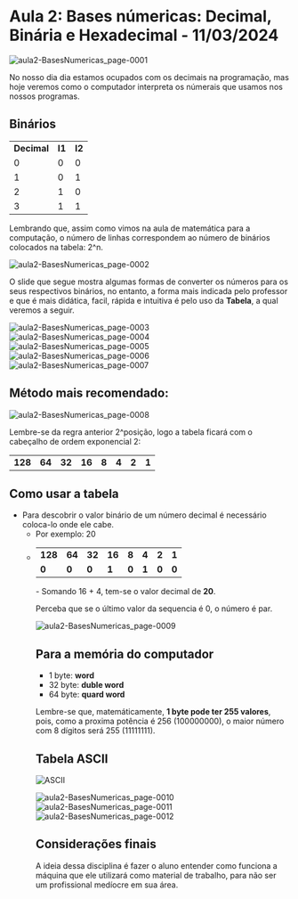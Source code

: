 # Aula 2: Bases númericas: Decimal, Binária e Hexadecimal - 11/03/2024

![aula2-BasesNumericas_page-0001](https://github.com/joserandu/Primeiro-semestre/assets/134299499/bc5b65b8-5d0d-40fa-af4f-8c34435f9cb1)

No nosso dia dia estamos ocupados com os decimais na programação, mas hoje veremos como o computador interpreta os númerais que usamos nos nossos programas.

## Binários

<table>
  <tr>
    <td><b>Decimal</b></td>
    <td><b>I1</b></td>
    <td><b>I2</b></td>
  </tr>
  <tr>
    <td>0</td>
    <td>0</td>
    <td>0</td>
  </tr>
  <tr>
    <td>1</td>
    <td>0</td>
    <td>1</td>
  </tr>
  <tr>
    <td>2</td>
    <td>1</td>
    <td>0</td>
  </tr>
  <tr>
    <td>3</td>
    <td>1</td>
    <td>1</td>
  </tr>
</table>

Lembrando que, assim como vimos na aula de matemática para a computação, o número de linhas correspondem ao número de binários colocados na tabela: 2^n.

![aula2-BasesNumericas_page-0002](https://github.com/joserandu/Primeiro-semestre/assets/134299499/b3b59935-ee81-45b5-b86d-f9854c9a0b43)

O slide que segue mostra algumas formas de converter os números para os seus respectivos binários, no entanto, a forma mais indicada pelo professor e que é mais didática, facil, rápida e intuitiva é pelo uso da <b>Tabela</b>, a qual veremos a seguir.

![aula2-BasesNumericas_page-0003](https://github.com/joserandu/Primeiro-semestre/assets/134299499/0184562f-0659-45d8-a72d-f4f1cc84174e)
![aula2-BasesNumericas_page-0004](https://github.com/joserandu/Primeiro-semestre/assets/134299499/a3f59b59-fa23-43c2-981f-5a0a8d3ef71a)
![aula2-BasesNumericas_page-0005](https://github.com/joserandu/Primeiro-semestre/assets/134299499/d0bf1366-e4c8-44ad-ad26-6f1128a6b9d8)
![aula2-BasesNumericas_page-0006](https://github.com/joserandu/Primeiro-semestre/assets/134299499/b4cdf3fc-7243-4b21-ae78-93ce4bee84ff)
![aula2-BasesNumericas_page-0007](https://github.com/joserandu/Primeiro-semestre/assets/134299499/559a514f-9f45-4aae-bca7-25a163ac502a)


## Método mais recomendado:

![aula2-BasesNumericas_page-0008](https://github.com/joserandu/Primeiro-semestre/assets/134299499/a4ee3966-cbd9-4559-b124-54b4f32c87de)

Lembre-se da regra anterior 2^posição, logo a tabela ficará com o cabeçalho de ordem exponencial 2:

<table>
  <tr>
    <td><b>128</b></td>
    <td><b>64</b></td>
    <td><b>32</b></td>
    <td><b>16</b></td>
    <td><b>8</b></td>
    <td><b>4</b></td>
    <td><b>2</b></td>
    <td><b>1</b></td>
  </tr>
</table>

## Como usar a tabela

- Para descobrir o valor binário de um número decimal é necessário coloca-lo onde ele cabe.
    - Por exemplo: 20
    - <table>
  <tr>
    <td><b>128</b></td>
    <td><b>64</b></td>
    <td><b>32</b></td>
    <td><b>16</b></td>
    <td><b>8</b></td>
    <td><b>4</b></td>
    <td><b>2</b></td>
    <td><b>1</b></td>
  </tr>
  <tr>
    <td><b>0</b></td>
    <td><b>0</b></td>
    <td><b>0</b></td>
    <td><b>1</b></td>
    <td><b>0</b></td>
    <td><b>1</b></td>
    <td><b>0</b></td>
    <td><b>0</b></td>
  </tr>
</table>
    - Somando 16 + 4, tem-se o valor decimal de <b>20</b>.

Perceba que se o último valor da sequencia é 0, o número é par.

![aula2-BasesNumericas_page-0009](https://github.com/joserandu/Primeiro-semestre/assets/134299499/e67ed60e-53f6-4679-a4f2-7810c7b333ec)

## Para a memória do computador

- 1 byte: <b>word</b>
- 32 byte: <b>duble word</b>
- 64 byte: <b>quard word</b>

Lembre-se que, matemáticamente, <b>1 byte pode ter 255 valores</b>, pois, como a proxima potência é 256 (100000000), o maior número com 8 dígitos será 255 (11111111).

## Tabela ASCII

![ASCII](https://github.com/joserandu/Primeiro-semestre/assets/134299499/9ebf1e27-abe1-4e6c-9eec-e2b003c48ff6)

![aula2-BasesNumericas_page-0010](https://github.com/joserandu/Primeiro-semestre/assets/134299499/c3094b9f-77b3-4bb1-8fff-3e4c3146658c)
![aula2-BasesNumericas_page-0011](https://github.com/joserandu/Primeiro-semestre/assets/134299499/97c69e3d-0833-4729-acf7-40060f62eb31)
![aula2-BasesNumericas_page-0012](https://github.com/joserandu/Primeiro-semestre/assets/134299499/06d453b1-6687-4e3f-8806-fa4c9f69256f)

## Considerações finais

A ideia dessa disciplina é fazer o aluno entender como funciona a máquina que ele utilizará como material de trabalho, para não ser um profissional medíocre em sua área.

